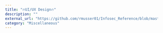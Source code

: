 ```yaml
---
title: "🔥UI/UX Design🔥"
description: ""
external_url: "https://github.com/rmusser01/Infosec_Reference/blob/master/Draft/UX.md"
category: "Miscellaneous"
---
```

